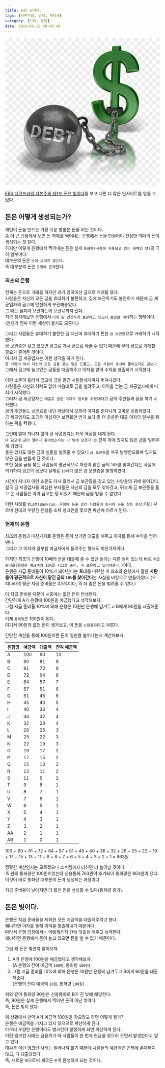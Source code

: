 ```yaml
---
title: 돈은 빚이다.
tags: [자본주의, 경제, 재테크]
category: [기타, 경제]
date: 2019-08-15 00:08:49
---
```

![돈은 빚이다.](money-is-debt/thumb.png)

[EBS 다큐프라임 자본주의 제1부 돈은 빚이다](https://youtu.be/0LYMTsj_eqc)를 보고 나면 더 많은 인사이트를 얻을 수 있다.

## 돈은 어떻게 생성되는가?
개인이 돈을 만드는 가장 쉬운 방법은 돈을 버는 것이다.  
좀 더 큰 관점에서 보면 돈 자체를 찍어내는 은행에서 돈을 만들어야 진정한 의미의 돈이 생성되는 것 같다.  
하지만 이렇게 은행에서 찍어내는 돈은 실제 `통화량(시중에 유통되고 있는 화폐의 양)`의 극히 일부이다.  
대부분의 돈은 `눈에 보이지 않는다.`  
즉 대부분의 돈은 `은행에 존재`한다.

### 최초의 은행
현재는 돈으로 거래를 하지만 과거 영국에선 금으로 거래를 했다.  
사람들은 자신의 모든 금을 휴대하기 불편하고, 집에 보관하기도 불안하기 때문에 금 세공업자의 금고에 안전하게 보관해놓았다.  
그 때는 심지어 보관하는데 보관료까지 냈다.  
지금 생각해보면 은행에서 `너네 돈 안전하게 보관하고 있으니 보관료 내놔`하는 형태이다.  
(언젠가 진짜 이런 세상이 올지도 모른다.)

그리고 사람들은 휴대하기 불편한 금 대신에 휴대하기 편한 `금 보관증`으로 거래하기 시작했다.  
금 보관증만 갖고 있으면 금고로 가서 금으로 바꿀 수 있기 때문에 굳이 금으로 거래할 필요가 줄어든 것이다.  
여기서 금 세공업자는 이런 생각을 하게 된다.  
`한 사람이 와서 자신의 모든 금을 찾는 일은 드물고, 모든 사람이 동시에 몰려오지도 않는다.`  
그래서 금고에 놀고있는 금들을 대출해주고 이자를 받아 수익을 창출하기 시작한다.

이런 소문이 흘러서 금고에 금을 맡긴 사람들에게까지 퍼져나갔다.  
사람들은 자신의 허락도 없이 마음대로 금을 빌려주고, 이익을 얻는 금 세공업자에게 따지기 시작했다.  
그러자 금 세공업자는 `대출로 얻은 이자의 일부를 주겠다`라고 금의 주인들과 딜을 하기 시작했다.  
금의 주인들도 보관료를 내던 마당에서 오히려 이자를 준다니까 고마운 상황이었다.  
금 세공업자도 조금은 아쉽지만 보관료만 받기 보다 좀 더 쏠쏠한 대출 이자의 일부를 취하는 쪽을 택했다.

그런데 얼마 지나지 않아 금 세공업자는 더욱 욕심을 내게 된다.  
`내 금고에 금이 얼마나 들어있는지는 나 밖에 모른다.`는 전제 하에 있지도 않은 금을 빌려주게 되었다.  
물론 있지도 않은 금의 실물을 빌려줄 수 없으니 `금 보관증`을 마구 발행함으로써 있지도 않은 금을 만들게 된 것이다.  
또한 실물 금을 찾는 사람들이 평균적으로 자신이 맡긴 금의 `10%`를 찾아간다는 사실에 의거하여 금고의 금보다 실제로 `10배`가 많은 금 보관증을 발행하였다.

시간이 지나자 이런 소문도 다시 흘러서 금 보관증을 갖고 있는 사람들의 귀에 들어갔다.  
결국 금 세공업자를 의심한 부자들은 자신의 금을 모두 찾아갔고, 뒤늦게 금 보관증을 들고 온 사람들은 이미 금고는 텅 비었기 때문에 금을 받을 수 없었다.

이런 사태를 `뱅크런(Bankrun, 은행에 돈을 맡긴 사람들이 동시에 돈을 찾는 현상)`이라 부르며 현대의 우량한 은행들 조차 뱅크런을 맞으면 파산에 이르게 된다.

### 현재의 은행
최초의 은행과 마찬가지로 은행은 돈이 생기면 대출을 해주고 이자를 통해 수익을 얻어낸다.  
그리고 그 이자의 일부를 예금자에게 돌려주는 형태도 마찬가지이다.

하지만 최초의 은행이 10배의 돈을 대출해 줄 수 있던 점과는 다른 점이 있는데 바로 `지급 준비율(은행은 예금액의 10%를 지급할 준비, 즉 보유하고 있어야한다.)`이다.  
은행은 지급 준비율이 10%가 돼야한다는 토대를 마련한 게 최초의 은행에서 말한 **사람들이 평균적으로 자신이 맡긴 금의 `10%`를 찾아간다**는 사실을 바탕으로 만들어졌다. (우리나라의 평균 지급 준비율은 3.5%이다, 즉 더 많은 돈을 빌려줄 수 있다.)

이 지급 준비율 때문에 시중에는 없던 돈이 탄생한다.  
간단하게 A가 은행에 100원을 예금했다고 생각해보자.  
그럼 지급 준비율 10%에 의해 은행은 10원만 은행에 남겨두고 B에게 90원을 대출해준다.  
이제 `통화량`은 190원이 된다.  
여기서 90원의 없던 돈이 생겨났고, 이 돈을 `신용통화`라고 부른다.

간단한 계산을 통해 100원이란 돈이 얼만큼 불어나는지 계산해보자.

| 은행명 | 예금액 | 대출액 | 잔여 예금액 |
|--------|--------|--------|-------------|
| A      | 100    | 90     | 10          |
| B      | 90     | 81     | 9           |
| C      | 81     | 72     | 9           |
| D      | 72     | 64     | 8           |
| E      | 64     | 57     | 7           |
| F      | 57     | 51     | 6           |
| G      | 51     | 45     | 6           |
| H      | 45     | 40     | 5           |
| I      | 40     | 36     | 4           |
| J      | 36     | 32     | 4           |
| K      | 32     | 28     | 4           |
| L      | 28     | 25     | 3           |
| M      | 25     | 22     | 3           |
| N      | 22     | 19     | 3           |
| O      | 19     | 17     | 2           |
| P      | 17     | 15     | 2           |
| Q      | 15     | 13     | 2           |
| R      | 13     | 11     | 2           |
| S      | 11     | 9      | 2           |
| T      | 9      | 8      | 1           |
| U      | 8      | 7      | 1           |
| V      | 7      | 6      | 1           |
| W      | 6      | 5      | 1           |
| X      | 5      | 4      | 1           |
| Y      | 4      | 3      | 1           |
| Z      | 3      | 2      | 1           |
| AA     | 2      | 1      | 1           |
| AB     | 1      | 0      | 1           |

100 + 90 + 81 + 72 + 64 + 57 + 51 + 45 + 40 + 36 + 32 + 28 + 25 + 22 + 19 + 17 + 15 + 13 + 11 + 9 + 8 + 7 + 6 + 5 + 4 + 3 + 2 + 1 = 863원

정확한 계산인지는 모르겠으나 소수점까지 더하면 더 늘어날 것이다.  
즉 원래 통화량은 100원이었는데 신용통화 763원이 추가되어 통화량은 863원이 됐다.  
이것이 바로 통화량 대부분의 돈이 생성되는 과정이다.

지급 준비율이 낮아지면 더 많은 돈을 생성할 수 있다(통화량 증가).

## 돈은 빚이다.
은행은 지급 준비율을 제외한 모든 예금액을 대출해주려고 한다.  
왜냐하면 이자를 통해 이익을 창출해내기 때문이다.  
따라서 은행 입장에서는 어떻게든지 간에 대출을 해주고 싶어한다.  
왜냐하면 은행에서 돈이 놀고 있으면 돈을 벌 수 없기 때문이다.

그럼 왜 돈은 빚인지 알아보자.

1. A가 은행에 100원을 예금했다고 생각해보자.  
(A 은행의 잔여 예금액 `100원`, 통화량 `100원`)
2. 그럼 지급 준비율 10%에 의해 은행은 10원만 은행에 남겨두고 B에게 90원을 대출해준다.  
(은행의 잔여 예금액 `10원`, 통화량 `190원`)

위와 같이 통화량 90원은 신용통화로 B가 진 빚에 해당한다.  
즉, 90원은 실제 은행에서 찍어낸 돈이 아닌 빚이다.  
즉, 돈은 빚이 됐다.

위 상황에서 만약 A가 예금액 100원을 찾으려고 하면 어떻게 될까?  
은행은 예금액을 가지고 있지 않으므로 파산하게 된다.  
아무리 우량한 은행이라도 뱅크런이 발생하게 되면 파산하게 된다.  
이런 뱅크런 사태는 금융위기 때 사람들이 한 번에 현금을 찾으러 오면서 발생한다고 알고 있다.  
대부분 이런 뱅크런 사태는 일어나지 않기 때문에 사람들의 예금액은 은행에 존재하지 않고, 다 대출돼있다.  
즉, 새로운 `빚`으로써 새로운 `돈`이 탄생하게 되는 것이다.